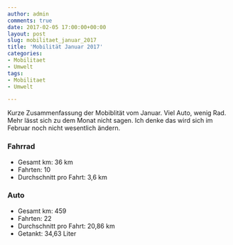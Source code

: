 ```yaml
---
author: admin
comments: true
date: 2017-02-05 17:00:00+00:00
layout: post
slug: mobilitaet_januar_2017
title: 'Mobilität Januar 2017'
categories:
- Mobilitaet
- Umwelt
tags:
- Mobilitaet
- Umwelt

---
```


Kurze Zusammenfassung der Mobiblität vom Januar. Viel Auto, wenig Rad. Mehr lässt sich zu dem Monat nicht sagen. Ich denke das wird sich im Februar noch nicht wesentlich ändern.

### Fahrrad

- Gesamt km: 36 km
- Fahrten: 10
- Durchschnitt pro Fahrt: 3,6 km


### Auto

- Gesamt km: 459 
- Fahrten: 22
- Durchschnitt pro Fahrt: 20,86 km
- Getankt: 34,63 Liter
